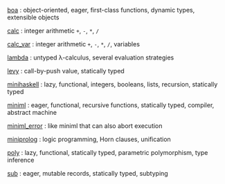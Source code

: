 
[boa](language/boa.html)
: object-oriented, eager, first-class functions, dynamic types, extensible objects

[calc](language/calc.html)
: integer arithmetic `+`, `-`, `*`, `/`

[calc_var](language/calc_var.html)
: integer arithmetic `+`, `-`, `*`, `/`, variables

[lambda](language/lambda.html)
: untyped λ-calculus, several evaluation strategies

[levy](language/levy.html)
: call-by-push value, statically typed

[minihaskell](language/minihaskell.html)
: lazy, functional, integers, booleans, lists, recursion, statically typed

[miniml](language/miniml.html)
: eager, functional, recursive functions, statically typed, compiler, abstract machine

[miniml_error](language/miniml_error.html)
: like miniml that can also abort execution

[miniprolog](language/miniprolog.html)
: logic programming, Horn clauses, unification

[poly](language/poly.html)
: lazy, functional, statically typed, parametric polymorphism, type inference

[sub](language/sub.html)
: eager, mutable records, statically typed, subtyping

